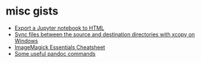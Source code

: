 # misc gists

* [Export a Jupyter notebook to HTML](https://gist.io/@nilforooshan/09b94819268fc29aab8280c6624cbc25)   
* [Sync files between the source and destination directories with xcopy on Windows](https://gist.io/@nilforooshan/69f775574b8886e6afbb1a075a0e04cf)   
* [ImageMagick Essentials Cheatsheet](https://gist.io/@nilforooshan/39b614822a692809329dcb4732cf2cf2)   
* [Some useful pandoc commands](https://gist.io/@nilforooshan/f1e01f08fc4db36a6522793e1ca015d2)   

